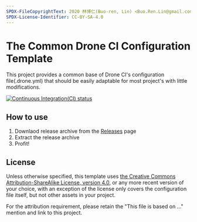 ```yaml
---
SPDX-FileCopyrightText: 2020 林博仁(Buo-ren, Lin) <Buo.Ren.Lin@gmail.com>
SPDX-License-Identifier: CC-BY-SA-4.0
---
```


# The Common Drone CI Configuration Template

This project provides a common base of Drone CI's configuration file(.drone.yml) that should be easily adaptable for most project's with little modifications.

[![Continuous Integration(CI) status](https://cloud.drone.io/api/badges/Lin-Buo-Ren/the-common-drone-ci-configuration-template/status.svg)](https://cloud.drone.io/Lin-Buo-Ren/the-common-drone-ci-configuration-template)

## How to use

1. Downlaod release archive from the [Releases](https://github.com/Lin-Buo-Ren/common-drone-ci-configs/releases) page
1. Extract the release archive
1. Profit!

## License

Unless otherwise specified, this template uses [the Creative Commons Attribution-ShareAlike License, version 4.0](https://creativecommons.org/licenses/by-sa/4.0), or any more recent version of your choice, with an exception of the license only covers the configuration file itself, but not other assets in your project.

For the attribution requirement, please retain the "This file is based on ..." mention and link to this project.
